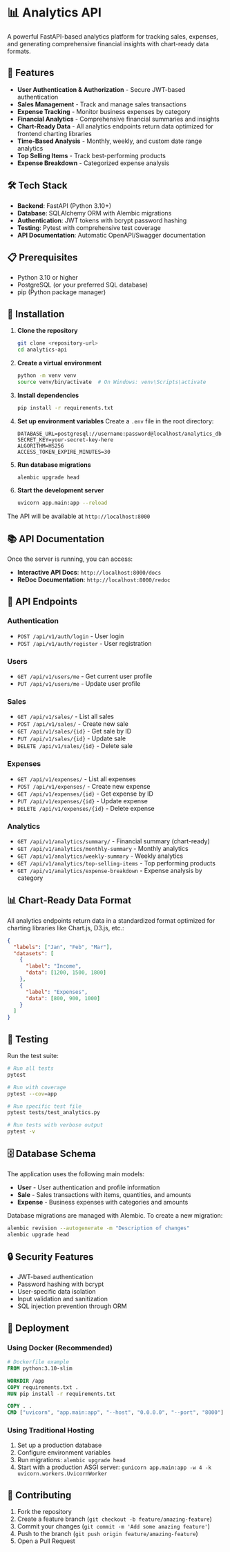 # 📊 Analytics API

A powerful FastAPI-based analytics platform for tracking sales, expenses, and generating comprehensive financial insights with chart-ready data formats.

## 🚀 Features

- **User Authentication & Authorization** - Secure JWT-based authentication
- **Sales Management** - Track and manage sales transactions
- **Expense Tracking** - Monitor business expenses by category
- **Financial Analytics** - Comprehensive financial summaries and insights
- **Chart-Ready Data** - All analytics endpoints return data optimized for frontend charting libraries
- **Time-Based Analysis** - Monthly, weekly, and custom date range analytics
- **Top Selling Items** - Track best-performing products
- **Expense Breakdown** - Categorized expense analysis

## 🛠️ Tech Stack

- **Backend**: FastAPI (Python 3.10+)
- **Database**: SQLAlchemy ORM with Alembic migrations
- **Authentication**: JWT tokens with bcrypt password hashing
- **Testing**: Pytest with comprehensive test coverage
- **API Documentation**: Automatic OpenAPI/Swagger documentation

## 📋 Prerequisites

- Python 3.10 or higher
- PostgreSQL (or your preferred SQL database)
- pip (Python package manager)

## 🔧 Installation

1. **Clone the repository**
   ```bash
   git clone <repository-url>
   cd analytics-api
   ```

2. **Create a virtual environment**
   ```bash
   python -m venv venv
   source venv/bin/activate  # On Windows: venv\Scripts\activate
   ```

3. **Install dependencies**
   ```bash
   pip install -r requirements.txt
   ```

4. **Set up environment variables**
   Create a `.env` file in the root directory:
   ```env
   DATABASE_URL=postgresql://username:password@localhost/analytics_db
   SECRET_KEY=your-secret-key-here
   ALGORITHM=HS256
   ACCESS_TOKEN_EXPIRE_MINUTES=30
   ```

5. **Run database migrations**
   ```bash
   alembic upgrade head
   ```

6. **Start the development server**
   ```bash
   uvicorn app.main:app --reload
   ```

The API will be available at `http://localhost:8000`

## 📚 API Documentation

Once the server is running, you can access:
- **Interactive API Docs**: `http://localhost:8000/docs`
- **ReDoc Documentation**: `http://localhost:8000/redoc`

## 🔗 API Endpoints

### Authentication
- `POST /api/v1/auth/login` - User login
- `POST /api/v1/auth/register` - User registration

### Users
- `GET /api/v1/users/me` - Get current user profile
- `PUT /api/v1/users/me` - Update user profile

### Sales
- `GET /api/v1/sales/` - List all sales
- `POST /api/v1/sales/` - Create new sale
- `GET /api/v1/sales/{id}` - Get sale by ID
- `PUT /api/v1/sales/{id}` - Update sale
- `DELETE /api/v1/sales/{id}` - Delete sale

### Expenses
- `GET /api/v1/expenses/` - List all expenses
- `POST /api/v1/expenses/` - Create new expense
- `GET /api/v1/expenses/{id}` - Get expense by ID
- `PUT /api/v1/expenses/{id}` - Update expense
- `DELETE /api/v1/expenses/{id}` - Delete expense

### Analytics
- `GET /api/v1/analytics/summary/` - Financial summary (chart-ready)
- `GET /api/v1/analytics/monthly-summary` - Monthly analytics
- `GET /api/v1/analytics/weekly-summary` - Weekly analytics
- `GET /api/v1/analytics/top-selling-items` - Top performing products
- `GET /api/v1/analytics/expense-breakdown` - Expense analysis by category

## 📊 Chart-Ready Data Format

All analytics endpoints return data in a standardized format optimized for charting libraries like Chart.js, D3.js, etc.:

```json
{
  "labels": ["Jan", "Feb", "Mar"],
  "datasets": [
    {
      "label": "Income",
      "data": [1200, 1500, 1800]
    },
    {
      "label": "Expenses", 
      "data": [800, 900, 1000]
    }
  ]
}
```

## 🧪 Testing

Run the test suite:

```bash
# Run all tests
pytest

# Run with coverage
pytest --cov=app

# Run specific test file
pytest tests/test_analytics.py

# Run tests with verbose output
pytest -v
```

## 🗄️ Database Schema

The application uses the following main models:

- **User** - User authentication and profile information
- **Sale** - Sales transactions with items, quantities, and amounts
- **Expense** - Business expenses with categories and amounts

Database migrations are managed with Alembic. To create a new migration:

```bash
alembic revision --autogenerate -m "Description of changes"
alembic upgrade head
```

## 🔒 Security Features

- JWT-based authentication
- Password hashing with bcrypt
- User-specific data isolation
- Input validation and sanitization
- SQL injection prevention through ORM

## 🚀 Deployment

### Using Docker (Recommended)

```dockerfile
# Dockerfile example
FROM python:3.10-slim

WORKDIR /app
COPY requirements.txt .
RUN pip install -r requirements.txt

COPY . .
CMD ["uvicorn", "app.main:app", "--host", "0.0.0.0", "--port", "8000"]
```

### Using Traditional Hosting

1. Set up a production database
2. Configure environment variables
3. Run migrations: `alembic upgrade head`
4. Start with a production ASGI server: `gunicorn app.main:app -w 4 -k uvicorn.workers.UvicornWorker`

## 🤝 Contributing

1. Fork the repository
2. Create a feature branch (`git checkout -b feature/amazing-feature`)
3. Commit your changes (`git commit -m 'Add some amazing feature'`)
4. Push to the branch (`git push origin feature/amazing-feature`)
5. Open a Pull Request




